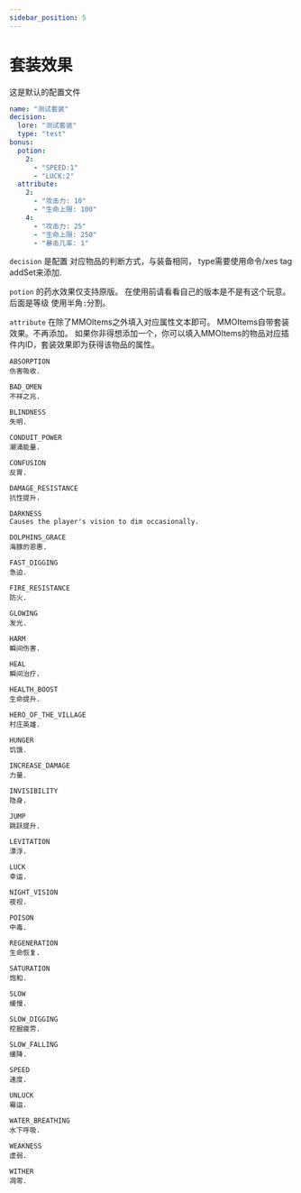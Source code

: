 ```yaml
---
sidebar_position: 5
---
```


# 套装效果

这是默认的配置文件

```yaml
name: "测试套装"
decision:
  lore: "测试套装"
  type: "test"
bonus:
  potion:
    2:
      - "SPEED:1"
      - "LUCK:2"
  attribute:
    2:
      - "攻击力: 10"
      - "生命上限: 100"
    4:
      - "攻击力: 25"
      - "生命上限: 250"
      - "暴击几率: 1"
```

`decision` 是配置 对应物品的判断方式，与装备相同， type需要使用命令/xes tag addSet来添加.

`potion` 的药水效果仅支持原版。 在使用前请看看自己的版本是不是有这个玩意。 后面是等级 使用半角`:`分割。

`attribute` 在除了MMOItems之外填入对应属性文本即可。 MMOItems自带套装效果。不再添加。 如果你非得想添加一个，你可以填入MMOItems的物品对应插件内ID，套装效果即为获得该物品的属性。

```
ABSORPTION
伤害吸收.

BAD_OMEN
不祥之兆.

BLINDNESS
失明.

CONDUIT_POWER
潮涌能量.

CONFUSION
反胃.

DAMAGE_RESISTANCE
抗性提升.

DARKNESS
Causes the player's vision to dim occasionally.

DOLPHINS_GRACE
海豚的恩惠.

FAST_DIGGING
急迫.

FIRE_RESISTANCE
防火.

GLOWING
发光.

HARM
瞬间伤害.

HEAL
瞬间治疗.

HEALTH_BOOST
生命提升.

HERO_OF_THE_VILLAGE
村庄英雄.

HUNGER
饥饿.

INCREASE_DAMAGE
力量.

INVISIBILITY
隐身.

JUMP
跳跃提升.

LEVITATION
漂浮.

LUCK
幸运.

NIGHT_VISION
夜视.

POISON
中毒.

REGENERATION
生命恢复.

SATURATION
饱和.

SLOW
缓慢.

SLOW_DIGGING
挖掘疲劳.

SLOW_FALLING
缓降.

SPEED
速度.

UNLUCK
霉运.

WATER_BREATHING
水下呼吸.

WEAKNESS
虚弱.

WITHER
凋零.
```